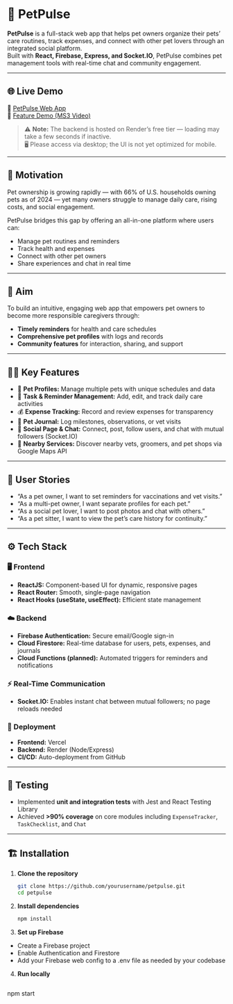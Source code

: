 # 🐾 PetPulse

**PetPulse** is a full-stack web app that helps pet owners organize their pets’ care routines, track expenses, and connect with other pet lovers through an integrated social platform.  
Built with **React, Firebase, Express, and Socket.IO**, PetPulse combines pet management tools with real-time chat and community engagement.

---

## 🌐 Live Demo
🔗 [PetPulse Web App](https://pet-pulse.vercel.app/)  
🎥 [Feature Demo (MS3 Video)](youtube.com/watch?si=pOk8kuWknOD8Ygdl&v=2VZPEnKjHuo&feature=youtu.be)

> ⚠️ **Note:** The backend is hosted on Render’s free tier — loading may take a few seconds if inactive.  
> 🖥️ Please access via desktop; the UI is not yet optimized for mobile.

---

## 🎯 Motivation

Pet ownership is growing rapidly — with 66% of U.S. households owning pets as of 2024 — yet many owners struggle to manage daily care, rising costs, and social engagement.

PetPulse bridges this gap by offering an all-in-one platform where users can:
- Manage pet routines and reminders  
- Track health and expenses  
- Connect with other pet owners  
- Share experiences and chat in real time  

---

## 🧩 Aim

To build an intuitive, engaging web app that empowers pet owners to become more responsible caregivers through:
- **Timely reminders** for health and care schedules  
- **Comprehensive pet profiles** with logs and records  
- **Community features** for interaction, sharing, and support  

---

## 🐕‍🦺 Key Features

- 🐶 **Pet Profiles:** Manage multiple pets with unique schedules and data  
- 📅 **Task & Reminder Management:** Add, edit, and track daily care activities  
- 💰 **Expense Tracking:** Record and review expenses for transparency  
- 📔 **Pet Journal:** Log milestones, observations, or vet visits  
- 💬 **Social Page & Chat:** Connect, post, follow users, and chat with mutual followers (Socket.IO)  
- 📍 **Nearby Services:** Discover nearby vets, groomers, and pet shops via Google Maps API  

---

## 🧠 User Stories

- “As a pet owner, I want to set reminders for vaccinations and vet visits.”  
- “As a multi-pet owner, I want separate profiles for each pet.”  
- “As a social pet lover, I want to post photos and chat with others.”  
- “As a pet sitter, I want to view the pet’s care history for continuity.”  

---

## ⚙️ Tech Stack

### 🖥️ Frontend
- **ReactJS:** Component-based UI for dynamic, responsive pages  
- **React Router:** Smooth, single-page navigation  
- **React Hooks (useState, useEffect):** Efficient state management  

### ☁️ Backend
- **Firebase Authentication:** Secure email/Google sign-in  
- **Cloud Firestore:** Real-time database for users, pets, expenses, and journals  
- **Cloud Functions (planned):** Automated triggers for reminders and notifications  

### ⚡ Real-Time Communication
- **Socket.IO:** Enables instant chat between mutual followers; no page reloads needed  

### 🚀 Deployment
- **Frontend:** Vercel  
- **Backend:** Render (Node/Express)  
- **CI/CD:** Auto-deployment from GitHub  

---

## 🧪 Testing

- Implemented **unit and integration tests** with Jest and React Testing Library  
- Achieved **>90% coverage** on core modules including `ExpenseTracker`, `TaskChecklist`, and `Chat`  

---

## 🏗️ Installation

1. **Clone the repository**
   ```bash
   git clone https://github.com/yourusername/petpulse.git
   cd petpulse
   
2. **Install dependencies**
   ```bash
   npm install

3. **Set up Firebase**
  - Create a Firebase project
  - Enable Authentication and Firestore
  - Add your Firebase web config to a .env file as needed by your codebase

4. **Run locally**
   ```bash
  npm start
